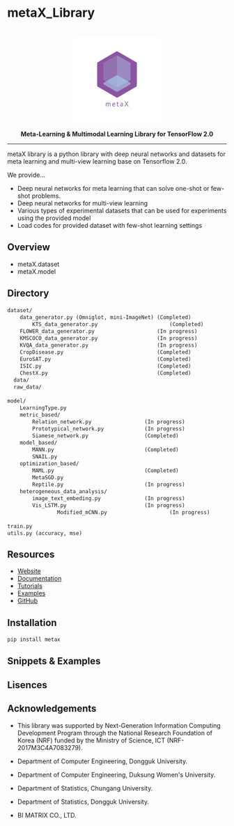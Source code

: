 # metaX_Library
<p align="center">
    <br>
    <img src="https://raw.githubusercontent.com/DGU-AI-LAB/DGU-AI-LAB.github.io/master/images/logo_transparent.png" width="200">
    <br>
</p>
<p align="center"><strong>Meta-Learning & Multimodal Learning Library for TensorFlow 2.0</strong></p>

-----------------------------------------  
metaX library is a python library with deep neural networks and datasets for meta learning and multi-view learning base on Tensorflow 2.0.

We provide...
- Deep neural networks for meta learning that can solve one-shot or few-shot problems.
- Deep neural networks for multi-view learning
- Various types of experimental datasets that can be used for experiments using the provided model 
- Load codes for provided dataset with few-shot learning settings

## Overview
- metaX.dataset
- metaX.model

## Directory
```
dataset/
	data_generator.py (Omniglot, mini-ImageNet) (Completed)
        KTS_data_generator.py                       (Completed)
	FLOWER_data_generator.py                    (In progress)
	KMSCOCO_data_generator.py                   (In progress)
	KVQA_data_generator.py                      (In progress)
	CropDisease.py                              (Completed)
	EuroSAT.py                                  (Completed)
	ISIC.py                                     (Completed)
 	ChestX.py                                   (Completed)
  data/
  raw_data/
  
model/
	LearningType.py 
	metric_based/
		Relation_network.py                 (In progress)
		Prototypical_network.py             (In progress)
		Siamese_network.py                  (Completed)
	model_based/
		MANN.py                             (Completed)
		SNAIL.py
	optimization_based/
		MAML.py                             (Completed)
		MetaSGD.py
		Reptile.py                          (In progress)
	heterogeneous_data_analysis/
		image_text_embeding.py              (In progress)
		Vis_LSTM.py                         (In progress)
                Modified_mCNN.py                    (In progress)
		
train.py
utils.py (accuracy, mse)
```

## Resources
- [Website](https://dgu-ai-lab.github.io/)
- [Documentation](https://dgu-ai-lab.github.io/)
- [Tutorials](https://dgu-ai-lab.github.io/)
- [Examples](https://dgu-ai-lab.github.io/)
- [GitHub](https://github.com/DGU-AI-LAB/metaX_dev)

## Installation
```bash
pip install metax
```

## Snippets & Examples

## Lisences

## Acknowledgements
- This library was supported by Next-Generation Information Computing Development Program through the National Research Foundation of Korea (NRF)
funded by the Ministry of Science, ICT (NRF-2017M3C4A7083279).

- Department of Computer Engineering, Dongguk University.
- Department of Computer Engineering, Duksung Women's University.
- Department of Statistics, Chungang University.
- Department of Statistics, Dongguk University.
- BI MATRIX CO., LTD. 



<p>
